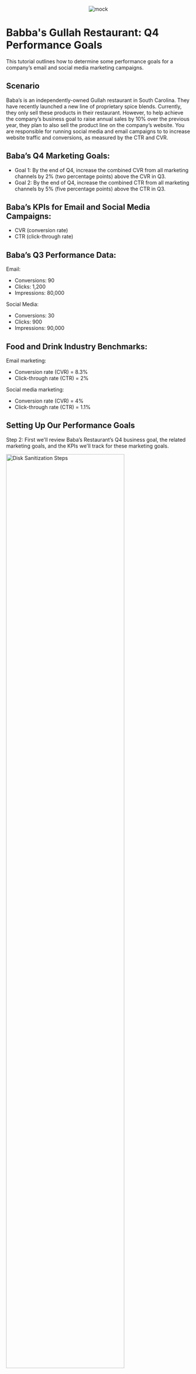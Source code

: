 <p align="center">
<img src="https://i.imgur.com/Mv88oGj.jpeg" alt="mock">
</p>

<h1>Babba's Gullah Restaurant: Q4 Performance Goals</h1>
This tutorial outlines how to determine some performance goals for a company’s email and social media marketing campaigns.<br />


<!---<h2>Video Demonstration</h2>

 ### [YouTube: How To Install osTicket with Prerequisites](https://www.youtube.com) --->

<h2>Scenario</h2>

Baba’s is an independently-owned Gullah restaurant in South Carolina. They have recently launched a new line of proprietary spice blends. Currently, they only sell these products in their restaurant. However, to help achieve the company’s business goal to raise annual sales by 10% over the previous year, they plan to also sell the product line on the company’s website. You are responsible for running social media and email campaigns to to increase website traffic and conversions, as measured by the CTR and CVR. 

<h2>Baba’s Q4 Marketing Goals:</h2>

- Goal 1: By the end of Q4, increase the combined CVR from all marketing channels by 2% (two percentage points) above the CVR in Q3.
- Goal 2: By the end of Q4, increase the combined CTR from all marketing channels by 5% (five percentage points) above the CTR in Q3.

<h2>Baba’s KPIs for Email and Social Media Campaigns:</h2>

- CVR (conversion rate)
- CTR (click-through rate)
<h2>Baba’s Q3 Performance Data:</h2>

Email: <br/>
- Conversions: 90
- Clicks: 1,200
- Impressions: 80,000

Social Media: <br/>
- Conversions: 30
- Clicks: 900
- Impressions: 90,000

<h2>Food and Drink Industry Benchmarks: </h2>

Email marketing: <br/>
- Conversion rate (CVR) = 8.3%
- Click-through rate (CTR) = 2%

Social media marketing: <br/>
- Conversion rate (CVR) = 4%
- Click-through rate (CTR) = 1.1%

<h2>Setting Up Our Performance Goals</h2>

<p>
Step 2: First we'll review Baba’s Restaurant’s Q4 business goal, the related marketing goals, and the KPIs we'll track for these marketing goals. 
</p>
<p>
<img src="https://i.imgur.com/sSMbnwY.png" height="80%" width="80%" alt="Disk Sanitization Steps"/>
</p>
<br />

<p>
Step 2: Calculate Baba’s Restaurant’s Q3 conversion rates and click-through rates for e-mail and social media. Then, we'll insert those numbers into the formulas below to calculate conversion rates and click-through rates for both channels. </p>
<p>
<img src="https://i.imgur.com/fvk4D40.png" height="80%" width="80%" alt="Disk Sanitization Steps"/>
</p>
<br />

<p>
Conversion Rate Percentage = 90 Conversions / 1,200 Total Clicks x 100 = 7.5% for emails and 30 Conversions / 900 Clicks x 100 = 3.33% for Social Media
<p>
<img src="https://i.imgur.com/eD99P5W.png" height="80%" width="80%" alt="Disk Sanitization Steps"/>
</p>
<br />

